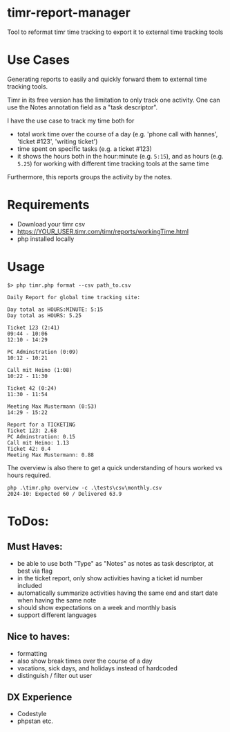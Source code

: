 # timr-report-manager

Tool to reformat timr time tracking to export it to external time tracking tools

# Use Cases

Generating reports to easily and quickly forward them to external time tracking tools.

Timr in its free version has the limitation to only track one activity. One can use the Notes annotation field as a "task descriptor".

I have the use case to track my time both for

- total work time over the course of a day (e.g. 'phone call with hannes', 'ticket #123', 'writing ticket')
- time spent on specific tasks (e.g. a ticket #123)
- it shows the hours both in the hour:minute (e.g. `5:15`), and as hours (e.g. `5.25`) for working with different time tracking tools at the same time

Furthermore, this reports groups the activity by the notes.

# Requirements
 
- Download your timr csv
- https://YOUR_USER.timr.com/timr/reports/workingTime.html
- php installed locally

# Usage
```
$> php timr.php format --csv path_to.csv

Daily Report for global time tracking site:

Day total as HOURS:MINUTE: 5:15
Day total as HOURS: 5.25

Ticket 123 (2:41)
09:44 - 10:06
12:10 - 14:29

PC Adminstration (0:09)
10:12 - 10:21

Call mit Heino (1:08)
10:22 - 11:30

Ticket 42 (0:24)
11:30 - 11:54

Meeting Max Mustermann (0:53)
14:29 - 15:22

Report for a TICKETING
Ticket 123: 2.68
PC Adminstration: 0.15
Call mit Heino: 1.13
Ticket 42: 0.4
Meeting Max Mustermann: 0.88

```

The overview is also there to get a quick understanding of hours worked vs hours required.

```
php .\timr.php overview -c .\tests\csv\monthly.csv
2024-10: Expected 60 / Delivered 63.9
```

# ToDos:
 
## Must Haves:
- be able to use both "Type" as "Notes" as notes as task descriptor, at best via flag
- in the ticket report, only show activities having a ticket id number included
- automatically summarize activities having the same end and start date when having the same note
- should show expectations on a week and monthly basis
- support different languages 

## Nice to haves:
- formatting
- also show break times over the course of a day
- vacations, sick days, and holidays instead of hardcoded
- distinguish / filter out user

## DX Experience
- Codestyle
- phpstan etc.